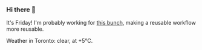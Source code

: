 ### Hi there :wave:

It's Friday! I'm probably working for [this bunch](https://github.com/kohofinancial), making a reusable workflow more reusable.

Weather in Toronto: clear, at +5°C.
